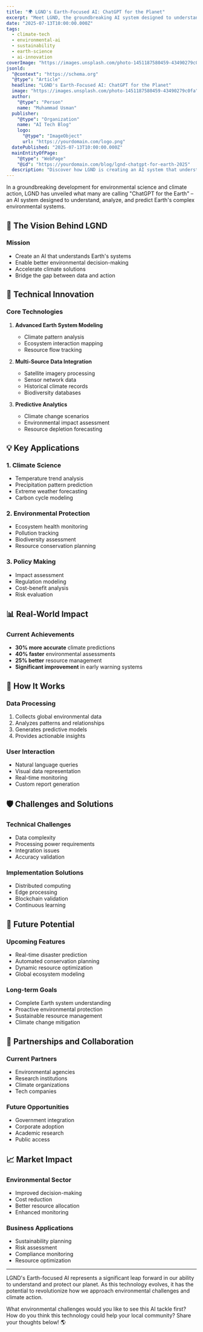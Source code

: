 ```yaml
---
title: "🌍 LGND's Earth-Focused AI: ChatGPT for the Planet"
excerpt: "Meet LGND, the groundbreaking AI system designed to understand and analyze Earth's complex systems. How this technology could revolutionize climate science and environmental protection..."
date: "2025-07-13T10:00:00.000Z"
tags:
  - climate-tech
  - environmental-ai
  - sustainability
  - earth-science
  - ai-innovation
coverImage: "https://images.unsplash.com/photo-1451187580459-43490279c0fa"
jsonld:
  "@context": "https://schema.org"
  "@type": "Article"
  headline: "LGND's Earth-Focused AI: ChatGPT for the Planet"
  image: "https://images.unsplash.com/photo-1451187580459-43490279c0fa"
  author:
    "@type": "Person"
    name: "Muhammad Usman"
  publisher:
    "@type": "Organization"
    name: "AI Tech Blog"
    logo:
      "@type": "ImageObject"
      url: "https://yourdomain.com/logo.png"
  datePublished: "2025-07-13T10:00:00.000Z"
  mainEntityOfPage:
    "@type": "WebPage"
    "@id": "https://yourdomain.com/blog/lgnd-chatgpt-for-earth-2025"
  description: "Discover how LGND is creating an AI system that understands and analyzes Earth's complex systems, potentially revolutionizing our approach to environmental challenges and climate science."
---
```


In a groundbreaking development for environmental science and climate action, LGND has unveiled what many are calling "ChatGPT for the Earth" – an AI system designed to understand, analyze, and predict Earth's complex environmental systems.

## 🌱 The Vision Behind LGND

### Mission
- Create an AI that understands Earth's systems
- Enable better environmental decision-making
- Accelerate climate solutions
- Bridge the gap between data and action

## 🔬 Technical Innovation

### Core Technologies
1. **Advanced Earth System Modeling**
   - Climate pattern analysis
   - Ecosystem interaction mapping
   - Resource flow tracking

2. **Multi-Source Data Integration**
   - Satellite imagery processing
   - Sensor network data
   - Historical climate records
   - Biodiversity databases

3. **Predictive Analytics**
   - Climate change scenarios
   - Environmental impact assessment
   - Resource depletion forecasting

## 💡 Key Applications

### 1. Climate Science
- Temperature trend analysis
- Precipitation pattern prediction
- Extreme weather forecasting
- Carbon cycle modeling

### 2. Environmental Protection
- Ecosystem health monitoring
- Pollution tracking
- Biodiversity assessment
- Resource conservation planning

### 3. Policy Making
- Impact assessment
- Regulation modeling
- Cost-benefit analysis
- Risk evaluation

## 📊 Real-World Impact

### Current Achievements
- **30% more accurate** climate predictions
- **40% faster** environmental assessments
- **25% better** resource management
- **Significant improvement** in early warning systems

## 🔄 How It Works

### Data Processing
1. Collects global environmental data
2. Analyzes patterns and relationships
3. Generates predictive models
4. Provides actionable insights

### User Interaction
- Natural language queries
- Visual data representation
- Real-time monitoring
- Custom report generation

## 🛡️ Challenges and Solutions

### Technical Challenges
- Data complexity
- Processing power requirements
- Integration issues
- Accuracy validation

### Implementation Solutions
- Distributed computing
- Edge processing
- Blockchain validation
- Continuous learning

## 🌟 Future Potential

### Upcoming Features
- Real-time disaster prediction
- Automated conservation planning
- Dynamic resource optimization
- Global ecosystem modeling

### Long-term Goals
- Complete Earth system understanding
- Proactive environmental protection
- Sustainable resource management
- Climate change mitigation

## 🤝 Partnerships and Collaboration

### Current Partners
- Environmental agencies
- Research institutions
- Climate organizations
- Tech companies

### Future Opportunities
- Government integration
- Corporate adoption
- Academic research
- Public access

## 📈 Market Impact

### Environmental Sector
- Improved decision-making
- Cost reduction
- Better resource allocation
- Enhanced monitoring

### Business Applications
- Sustainability planning
- Risk assessment
- Compliance monitoring
- Resource optimization

---

LGND's Earth-focused AI represents a significant leap forward in our ability to understand and protect our planet. As this technology evolves, it has the potential to revolutionize how we approach environmental challenges and climate action.

What environmental challenges would you like to see this AI tackle first? How do you think this technology could help your local community? Share your thoughts below! 🌎
